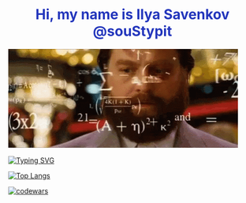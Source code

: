 <h1 align="center" style="color: #2336BC;">Hi, my name is Ilya Savenkov @souStypit</a></h1>

<img src="https://github.com/souStypit/souStypit/blob/main/the-hang-over-zach-galifianakis.gif">

[![Typing SVG](https://readme-typing-svg.herokuapp.com?color=%2336BCF7&lines=I'm+computer+science+student)](https://git.io/typing-svg)

[![Top Langs](https://github-readme-stats.vercel.app/api/top-langs/?username=souStypit)](https://github.com/anuraghazra/github-readme-stats)

[![codewars](https://www.codewars.com/users/souStypit/badges/large)](https://www.codewars.com/users/souStypit) 
